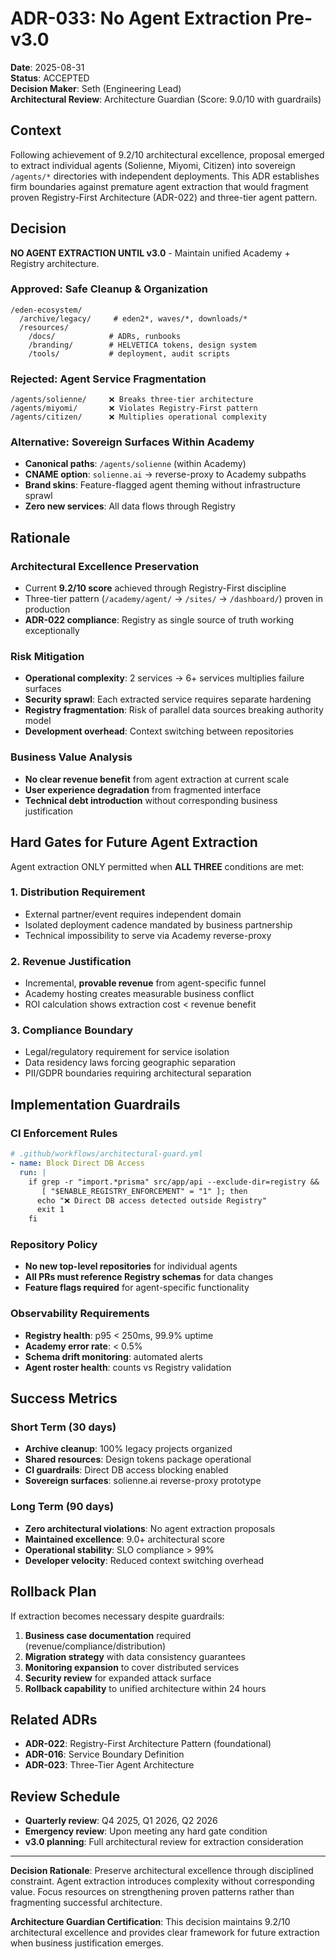 # ADR-033: No Agent Extraction Pre-v3.0

**Date**: 2025-08-31  
**Status**: ACCEPTED  
**Decision Maker**: Seth (Engineering Lead)  
**Architectural Review**: Architecture Guardian (Score: 9.0/10 with guardrails)

## Context

Following achievement of 9.2/10 architectural excellence, proposal emerged to extract individual agents (Solienne, Miyomi, Citizen) into sovereign `/agents/*` directories with independent deployments. This ADR establishes firm boundaries against premature agent extraction that would fragment proven Registry-First Architecture (ADR-022) and three-tier agent pattern.

## Decision

**NO AGENT EXTRACTION UNTIL v3.0** - Maintain unified Academy + Registry architecture.

### Approved: Safe Cleanup & Organization
```
/eden-ecosystem/
  /archive/legacy/     # eden2*, waves/*, downloads/*
  /resources/
    /docs/            # ADRs, runbooks  
    /branding/        # HELVETICA tokens, design system
    /tools/           # deployment, audit scripts
```

### Rejected: Agent Service Fragmentation
```
/agents/solienne/     ❌ Breaks three-tier architecture
/agents/miyomi/       ❌ Violates Registry-First pattern
/agents/citizen/      ❌ Multiplies operational complexity
```

### Alternative: Sovereign Surfaces Within Academy
- **Canonical paths**: `/agents/solienne` (within Academy)
- **CNAME option**: `solienne.ai` → reverse-proxy to Academy subpaths
- **Brand skins**: Feature-flagged agent theming without infrastructure sprawl
- **Zero new services**: All data flows through Registry

## Rationale

### Architectural Excellence Preservation
- Current **9.2/10 score** achieved through Registry-First discipline
- Three-tier pattern (`/academy/agent/` → `/sites/` → `/dashboard/`) proven in production
- **ADR-022 compliance**: Registry as single source of truth working exceptionally

### Risk Mitigation
- **Operational complexity**: 2 services → 6+ services multiplies failure surfaces
- **Security sprawl**: Each extracted service requires separate hardening
- **Registry fragmentation**: Risk of parallel data sources breaking authority model
- **Development overhead**: Context switching between repositories

### Business Value Analysis
- **No clear revenue benefit** from agent extraction at current scale
- **User experience degradation** from fragmented interface
- **Technical debt introduction** without corresponding business justification

## Hard Gates for Future Agent Extraction

Agent extraction ONLY permitted when **ALL THREE** conditions are met:

### 1. Distribution Requirement
- External partner/event requires independent domain
- Isolated deployment cadence mandated by business partnership
- Technical impossibility to serve via Academy reverse-proxy

### 2. Revenue Justification  
- Incremental, **provable revenue** from agent-specific funnel
- Academy hosting creates measurable business conflict
- ROI calculation shows extraction cost < revenue benefit

### 3. Compliance Boundary
- Legal/regulatory requirement for service isolation
- Data residency laws forcing geographic separation
- PII/GDPR boundaries requiring architectural separation

## Implementation Guardrails

### CI Enforcement Rules
```yaml
# .github/workflows/architectural-guard.yml
- name: Block Direct DB Access
  run: |
    if grep -r "import.*prisma" src/app/api --exclude-dir=registry && 
       [ "$ENABLE_REGISTRY_ENFORCEMENT" = "1" ]; then
      echo "❌ Direct DB access detected outside Registry"
      exit 1
    fi
```

### Repository Policy
- **No new top-level repositories** for individual agents
- **All PRs must reference Registry schemas** for data changes  
- **Feature flags required** for agent-specific functionality

### Observability Requirements
- **Registry health**: p95 < 250ms, 99.9% uptime
- **Academy error rate**: < 0.5%  
- **Schema drift monitoring**: automated alerts
- **Agent roster health**: counts vs Registry validation

## Success Metrics

### Short Term (30 days)
- **Archive cleanup**: 100% legacy projects organized
- **Shared resources**: Design tokens package operational
- **CI guardrails**: Direct DB access blocking enabled
- **Sovereign surfaces**: solienne.ai reverse-proxy prototype

### Long Term (90 days)
- **Zero architectural violations**: No agent extraction proposals
- **Maintained excellence**: 9.0+ architectural score
- **Operational stability**: SLO compliance > 99%
- **Developer velocity**: Reduced context switching overhead

## Rollback Plan

If extraction becomes necessary despite guardrails:

1. **Business case documentation** required (revenue/compliance/distribution)
2. **Migration strategy** with data consistency guarantees
3. **Monitoring expansion** to cover distributed services  
4. **Security review** for expanded attack surface
5. **Rollback capability** to unified architecture within 24 hours

## Related ADRs

- **ADR-022**: Registry-First Architecture Pattern (foundational)
- **ADR-016**: Service Boundary Definition  
- **ADR-023**: Three-Tier Agent Architecture

## Review Schedule

- **Quarterly review**: Q4 2025, Q1 2026, Q2 2026
- **Emergency review**: Upon meeting any hard gate condition
- **v3.0 planning**: Full architectural review for extraction consideration

---

**Decision Rationale**: Preserve architectural excellence through disciplined constraint. Agent extraction introduces complexity without corresponding value. Focus resources on strengthening proven patterns rather than fragmenting successful architecture.

**Architecture Guardian Certification**: This decision maintains 9.2/10 architectural excellence and provides clear framework for future extraction when business justification emerges.